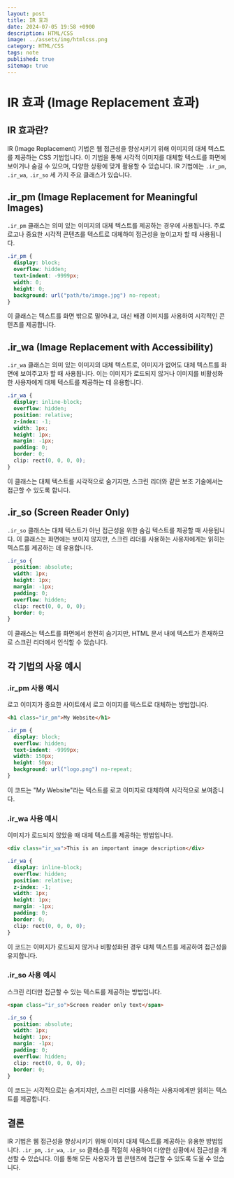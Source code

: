 ```yaml
---
layout: post
title: IR 효과
date: 2024-07-05 19:58 +0900
description: HTML/CSS
image: ../assets/img/htmlcss.png
category: HTML/CSS
tags: note
published: true
sitemap: true
---
```


# IR 효과 (Image Replacement 효과)

## IR 효과란?

IR (Image Replacement) 기법은 웹 접근성을 향상시키기 위해 이미지의 대체 텍스트를 제공하는 CSS 기법입니다. 이 기법을 통해 시각적 이미지를 대체할 텍스트를 화면에 보이거나 숨길 수 있으며, 다양한 상황에 맞게 활용할 수 있습니다. IR 기법에는 `.ir_pm`, `.ir_wa`, `.ir_so` 세 가지 주요 클래스가 있습니다.

## .ir_pm (Image Replacement for Meaningful Images)

`.ir_pm` 클래스는 의미 있는 이미지의 대체 텍스트를 제공하는 경우에 사용됩니다. 주로 로고나 중요한 시각적 콘텐츠를 텍스트로 대체하여 접근성을 높이고자 할 때 사용됩니다.

```css
.ir_pm {
  display: block;
  overflow: hidden;
  text-indent: -9999px;
  width: 0;
  height: 0;
  background: url("path/to/image.jpg") no-repeat;
}
```

이 클래스는 텍스트를 화면 밖으로 밀어내고, 대신 배경 이미지를 사용하여 시각적인 콘텐츠를 제공합니다.

## .ir_wa (Image Replacement with Accessibility)

`.ir_wa` 클래스는 의미 있는 이미지의 대체 텍스트로, 이미지가 없어도 대체 텍스트를 화면에 보여주고자 할 때 사용됩니다. 이는 이미지가 로드되지 않거나 이미지를 비활성화한 사용자에게 대체 텍스트를 제공하는 데 유용합니다.

```css
.ir_wa {
  display: inline-block;
  overflow: hidden;
  position: relative;
  z-index: -1;
  width: 1px;
  height: 1px;
  margin: -1px;
  padding: 0;
  border: 0;
  clip: rect(0, 0, 0, 0);
}
```

이 클래스는 대체 텍스트를 시각적으로 숨기지만, 스크린 리더와 같은 보조 기술에서는 접근할 수 있도록 합니다.

## .ir_so (Screen Reader Only)

`.ir_so` 클래스는 대체 텍스트가 아닌 접근성을 위한 숨김 텍스트를 제공할 때 사용됩니다. 이 클래스는 화면에는 보이지 않지만, 스크린 리더를 사용하는 사용자에게는 읽히는 텍스트를 제공하는 데 유용합니다.

```css
.ir_so {
  position: absolute;
  width: 1px;
  height: 1px;
  margin: -1px;
  padding: 0;
  overflow: hidden;
  clip: rect(0, 0, 0, 0);
  border: 0;
}
```

이 클래스는 텍스트를 화면에서 완전히 숨기지만, HTML 문서 내에 텍스트가 존재하므로 스크린 리더에서 인식할 수 있습니다.

## 각 기법의 사용 예시

### .ir_pm 사용 예시

로고 이미지가 중요한 사이트에서 로고 이미지를 텍스트로 대체하는 방법입니다.

```html
<h1 class="ir_pm">My Website</h1>
```

```css
.ir_pm {
  display: block;
  overflow: hidden;
  text-indent: -9999px;
  width: 150px;
  height: 50px;
  background: url("logo.png") no-repeat;
}
```

이 코드는 "My Website"라는 텍스트를 로고 이미지로 대체하여 시각적으로 보여줍니다.

### .ir_wa 사용 예시

이미지가 로드되지 않았을 때 대체 텍스트를 제공하는 방법입니다.

```html
<div class="ir_wa">This is an important image description</div>
```

```css
.ir_wa {
  display: inline-block;
  overflow: hidden;
  position: relative;
  z-index: -1;
  width: 1px;
  height: 1px;
  margin: -1px;
  padding: 0;
  border: 0;
  clip: rect(0, 0, 0, 0);
}
```

이 코드는 이미지가 로드되지 않거나 비활성화된 경우 대체 텍스트를 제공하여 접근성을 유지합니다.

### .ir_so 사용 예시

스크린 리더만 접근할 수 있는 텍스트를 제공하는 방법입니다.

```html
<span class="ir_so">Screen reader only text</span>
```

```css
.ir_so {
  position: absolute;
  width: 1px;
  height: 1px;
  margin: -1px;
  padding: 0;
  overflow: hidden;
  clip: rect(0, 0, 0, 0);
  border: 0;
}
```

이 코드는 시각적으로는 숨겨지지만, 스크린 리더를 사용하는 사용자에게만 읽히는 텍스트를 제공합니다.

## 결론

IR 기법은 웹 접근성을 향상시키기 위해 이미지 대체 텍스트를 제공하는 유용한 방법입니다. `.ir_pm`, `.ir_wa`, `.ir_so` 클래스를 적절히 사용하여 다양한 상황에서 접근성을 개선할 수 있습니다. 이를 통해 모든 사용자가 웹 콘텐츠에 접근할 수 있도록 도울 수 있습니다.

